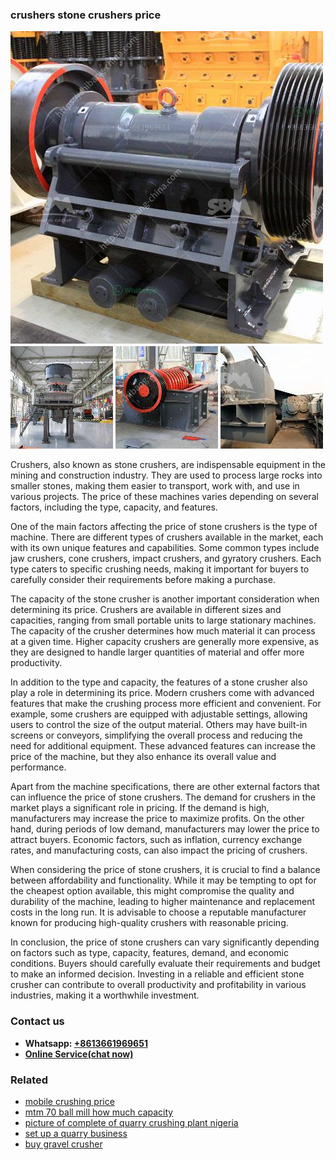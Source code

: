 <h3>crushers stone crushers price</h3><img src='1702953148.jpg' alt=''><p>Crushers, also known as stone crushers, are indispensable equipment in the mining and construction industry. They are used to process large rocks into smaller stones, making them easier to transport, work with, and use in various projects. The price of these machines varies depending on several factors, including the type, capacity, and features.</p><p>One of the main factors affecting the price of stone crushers is the type of machine. There are different types of crushers available in the market, each with its own unique features and capabilities. Some common types include jaw crushers, cone crushers, impact crushers, and gyratory crushers. Each type caters to specific crushing needs, making it important for buyers to carefully consider their requirements before making a purchase.</p><p>The capacity of the stone crusher is another important consideration when determining its price. Crushers are available in different sizes and capacities, ranging from small portable units to large stationary machines. The capacity of the crusher determines how much material it can process at a given time. Higher capacity crushers are generally more expensive, as they are designed to handle larger quantities of material and offer more productivity.</p><p>In addition to the type and capacity, the features of a stone crusher also play a role in determining its price. Modern crushers come with advanced features that make the crushing process more efficient and convenient. For example, some crushers are equipped with adjustable settings, allowing users to control the size of the output material. Others may have built-in screens or conveyors, simplifying the overall process and reducing the need for additional equipment. These advanced features can increase the price of the machine, but they also enhance its overall value and performance.</p><p>Apart from the machine specifications, there are other external factors that can influence the price of stone crushers. The demand for crushers in the market plays a significant role in pricing. If the demand is high, manufacturers may increase the price to maximize profits. On the other hand, during periods of low demand, manufacturers may lower the price to attract buyers. Economic factors, such as inflation, currency exchange rates, and manufacturing costs, can also impact the pricing of crushers.</p><p>When considering the price of stone crushers, it is crucial to find a balance between affordability and functionality. While it may be tempting to opt for the cheapest option available, this might compromise the quality and durability of the machine, leading to higher maintenance and replacement costs in the long run. It is advisable to choose a reputable manufacturer known for producing high-quality crushers with reasonable pricing.</p><p>In conclusion, the price of stone crushers can vary significantly depending on factors such as type, capacity, features, demand, and economic conditions. Buyers should carefully evaluate their requirements and budget to make an informed decision. Investing in a reliable and efficient stone crusher can contribute to overall productivity and profitability in various industries, making it a worthwhile investment.</p><h3>Contact us</h3><ul><li><strong>Whatsapp:&nbsp;<a href="https://wa.me/8613661969651">+8613661969651</a></strong></li><li><a href="https://swt.shibang-china.com/?git&amp;zhl&amp;crushers stone crushers price"><strong>Online Service(chat now)</strong></a></li></ul><h3>Related</h3><ul><li><a href='mobile crushing price.md'>mobile crushing price</a></li><li><a href='mtm 70 ball mill how much capacity.md'>mtm 70 ball mill how much capacity</a></li><li><a href='picture of complete of quarry crushing plant nigeria.md'>picture of complete of quarry crushing plant nigeria</a></li><li><a href='set up a quarry business.md'>set up a quarry business</a></li><li><a href='buy gravel crusher.md'>buy gravel crusher</a></li></ul>